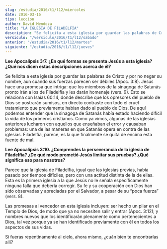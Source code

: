 ```yaml
---
slug: /estudia/2016/t1/l12/miercoles
date: 2016-03-16
tipo: leccion
author: David Mendoza
title: "LA IGLESIA DE FILADELFIA"
description: "Se felicita a esta iglesia por guardar las palabras de Cristo y por no negar su  nombre, aun cuando sus fuerzas parecen ser débiles (Apoc. 3:8). Jesús hace una  promesa que intriga: que los miembros de la sinagoga de Satanás pronto irán a  los de Filadelfia y les darán homenaje"
versiculo: "/versiculo/2016/t1/l12/sabado"
anterior: "/estudia/2016/t1/l12/martes"
siguiente: "/estudia/2016/t1/l12/jueves"
---
```


**Lee Apocalipsis 3:7. ¿En qué formas se presenta Jesús a esta iglesia? ¿Qué nos dicen estas descripciones acerca de él?**

Se felicita a esta iglesia por guardar las palabras de Cristo y por no negar su nombre, aun cuando sus fuerzas parecen ser débiles (Apoc. 3:8). Jesús hace una promesa que intriga: que los miembros de la sinagoga de Satanás pronto irán a los de Filadelfia y les darán homenaje (vers. 9). Esto se relaciona con Isaías 60:14, donde describe que los opresores del pueblo de Dios se postrarán sumisos, en directo contraste con todo el cruel tratamiento que previamente habían dado al pueblo de Dios. De aquí podemos entender que la sinagoga de Satanás había estado haciendo difícil la vida de los primeros cristianos. Como ya vimos, algunas de las iglesias anteriores lucharon con aquellos que enseñaban el error y causaban problemas: una de las maneras en que Satanás opera en contra de las iglesias. Filadelfia, parece, es la que finalmente se quita de encima esta fuente de mal.

**Lee Apocalipsis 3:10. ¿Comprendes la perseverancia de la iglesia de Filadelfia? ¿De qué modo prometió Jesús limitar sus pruebas? ¿Qué significa eso para nosotros?**

Parece que la iglesia de Filadelfia, igual que las iglesias previas, había pasado por tiempos difíciles, pero con una actitud distinta de la de ellas. Esta es la primera iglesia a la que Jesús no le señala específicamente ninguna falla que debería corregir. Su fe y su cooperación con Dios han sido observadas y apreciadas por el Salvador, a pesar de su “poca fuerza” (vers. 8).

Las promesas al vencedor en esta iglesia incluyen: ser hecho un pilar en el Templo de Dios, de modo que ya no necesiten salir y entrar (Apoc. 3:12); y nombres nuevos que los identificarán plenamente como pertenecientes a Dios, tal vez porque ya se han identificado previamente con él en todos los aspectos de sus vidas.

Si fueras repentinamente al cielo, ahora mismo, ¿cuán bien te encontrarías allí?

